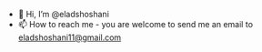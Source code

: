 - 👋 Hi, I’m @eladshoshani
- 📫 How to reach me - you are welcome to send me an email to eladshoshani11@gmail.com

<!---
eladshoshani/eladshoshani is a ✨ special ✨ repository because its `README.md` (this file) appears on your GitHub profile.
You can click the Preview link to take a look at your changes.
--->

